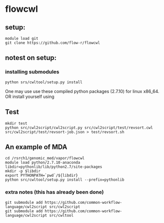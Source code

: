 # flowcwl

## setup:

```
module load git
git clone https://github.com/flow-r/flowcwl
```

## notest on setup:


### installing submodules 


```
python srs/cwltool/setup.py install
```

One may use use these compiled python packages (2.7.10) for linux x86_64. OR install yourself using 


## Test

```
mkdir test
python src/cwl2script/cwl2script.py src/cwl2script/test/revsort.cwl src/cwl2script/test/revsort-job.json > test/revsort.sh
```

## An example of MDA

```
cd /rsrch1/genomic_med/vapor/flowcwl
module load python/2.7.10-anaconda
libdir=pythonlib/lib/python2.7/site-packages
mkdir -p $libdir
export PYTHONPATH=`pwd`/${libdir}
python src/cwltool/setup.py install --prefix=pythonlib
```

### extra notes (this has already been done)

```
git submodule add https://github.com/common-workflow-language/cwl2script src/cwl2script
git submodule add https://github.com/common-workflow-language/cwl2script src/cwltool
````
